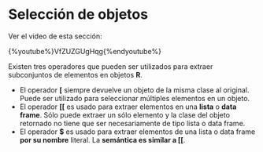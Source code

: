 # Selección de objetos

Ver el video de esta sección:

{%youtube%}VfZUZGUgHqg{%endyoutube%}

Existen tres operadores que pueden ser utilizados para extraer subconjuntos de elementos en objetos __R__.

+ El operador __[__ siempre devuelve un objeto de la misma clase al original. Puede ser utilizado para seleccionar múltiples elementos en un objeto.
+ El operador __[[__ es usado para extraer elementos en una __lista__ o __data frame__. Sólo puede extraer un sólo elemento y la clase del objeto retornado no tiene que ser necesariamente de tipo lista o data frame.
+ El operador __$__ es usado para extraer elementos de una lista o data frame __por su nombre__ literal. La __semántica es similar a [[__.
